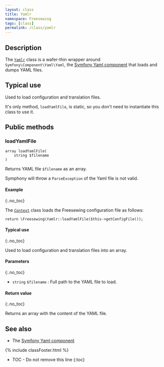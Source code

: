 ```yaml
---
layout: class
title: Yamlr
namespace: Freesewing
tags: [class]
permalink: /class/yamlr
---
```

## Description 

The [`Yamlr`](yamlr) class is a wafer-thin wrapper around 
`Symfony\Component\Yaml\Yaml`, the 
[Symfony Yaml component](http://symfony.com/doc/current/components/yaml.html)
that loads and dumps YAML files.

## Typical use

Used to load configuration and translation files.

It's only method, `loadYamlFile`, is static, so you don't need to instantiate this 
class to use it.

## Public methods

### loadYamlFile

```php?start_inline=1
array loadYamlFile( 
    string $filename 
)
```
Returns YAML file `$filename` as an array.

Symphony will throw a `ParseException` of the Yaml file is not valid.

#### Example
{:.no_toc}

The [`Context`](context) class loads the Freesewing configuration file
as follows:

```php?start_inline=1
return \Freesewing\Yamlr::loadYamlFile($this->getConfigFile());
```

#### Typical use
{:.no_toc}

Used to load configuration and translation files into an array.

#### Parameters
{:.no_toc}

- `string` `$filename` : Full path to the YAML file to load.

#### Return value
{:.no_toc}

Returns an array with the content of the YAML file.

## See also

- The [Symfony Yaml component](http://symfony.com/doc/current/components/yaml.html)

{% include classFooter.html %}
* TOC - Do not remove this line
{:toc}
